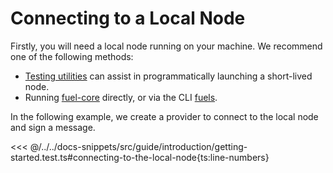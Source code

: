 # Connecting to a Local Node

Firstly, you will need a local node running on your machine. We recommend one of the following methods:

- [Testing utilities](../testing/index.md#launching-a-test-node) can assist in programmatically launching a short-lived node.
- Running [fuel-core](https://docs.fuel.network/guides/running-a-node/running-a-local-node/) directly, or via the CLI [fuels](../fuels-cli/commands.md#fuels-core).

In the following example, we create a provider to connect to the local node and sign a message.

<<< @/../../docs-snippets/src/guide/introduction/getting-started.test.ts#connecting-to-the-local-node{ts:line-numbers}
